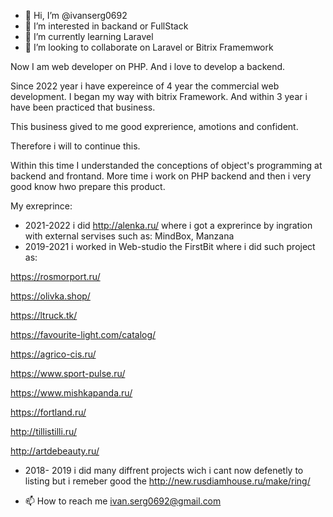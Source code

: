- 👋 Hi, I’m @ivanserg0692
- 👀 I’m interested in backand or FullStack
- 🌱 I’m currently learning Laravel
- 💞️ I’m looking to collaborate on Laravel or Bitrix Framemwork


<!---
ivanserg0692/ivanserg0692 is a ✨ special ✨ repository because its `README.md` (this file) appears on your GitHub profile.
You can click the Preview link to take a look at your changes.
--->
Now I am web developer on PHP. And i love to develop a backend. 

Since 2022 year i have expereince of 4 year the commercial web development. I began my way with bitrix Framework. And within 3 year i have been practiced that business. 

This business gived to me good exprerience, amotions and confident.

Therefore i will to continue this. 

Within this time I understanded the conceptions of object's programming at backend and frontand. 
More time i work on PHP backend and then i very good know hwo prepare this product.

My exreprince:

- 2021-2022 i did http://alenka.ru/  where i got a exprerince by ingration with external servises such as: MindBox, Manzana
- 2019-2021 i worked in Web-studio the FirstBit where i did such project as:

https://rosmorport.ru/

https://olivka.shop/

https://ltruck.tk/

https://favourite-light.com/catalog/

https://agrico-cis.ru/

https://www.sport-pulse.ru/

https://www.mishkapanda.ru/

https://fortland.ru/

http://tillistilli.ru/

http://artdebeauty.ru/

- 2018- 2019 i did many diffrent projects wich i cant now defenetly to listing but i remeber good the http://new.rusdiamhouse.ru/make/ring/ 

- 📫 How to reach me ivan.serg0692@gmail.com
